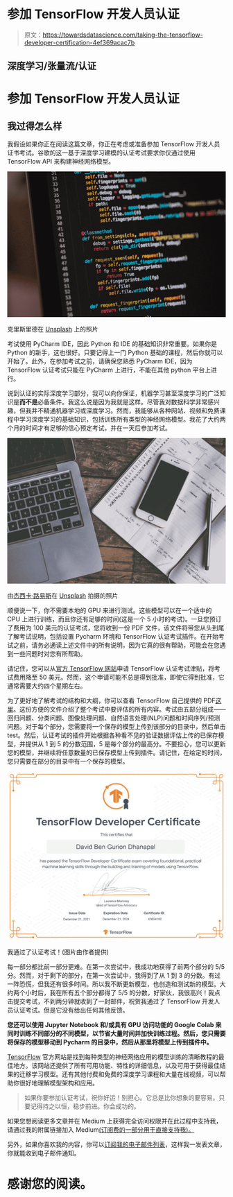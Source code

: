 # 参加 TensorFlow 开发人员认证

> 原文：<https://towardsdatascience.com/taking-the-tensorflow-developer-certification-4ef369acac7b>

## 深度学习/张量流/认证

# 参加 TensorFlow 开发人员认证

## 我过得怎么样

我假设如果你正在阅读这篇文章，你正在考虑或准备参加 TensorFlow 开发人员证书考试。谷歌的这一基于深度学习建模的认证考试要求你仅通过使用 TensorFlow API 来构建神经网络模型。

![](img/543a6b33e19bb80dcc800eb1df3bcd13.png)

克里斯里德在 [Unsplash](https://unsplash.com?utm_source=medium&utm_medium=referral) 上的照片

考试使用 PyCharm IDE，因此 Python 和 IDE 的基础知识非常重要。如果你是 Python 的新手，这也很好。只要记得上一门 Python 基础的课程，然后你就可以开始了。此外，在参加考试之前，请确保您熟悉 PyCharm IDE，因为 TensorFlow 认证考试只能在 PyCharm 上进行，不能在其他 python 平台上进行。

说到认证的实际深度学习部分，我可以向你保证，机器学习甚至深度学习的广泛知识是**而不是**必备条件。我这么说是因为我就是这样。尽管我对数据科学非常感兴趣，但我并不精通机器学习或深度学习。然而，我能够从各种网站、视频和免费课程中学习深度学习的基础知识，包括训练所有类型的神经网络模型。我花了大约两个月的时间才有足够的信心预定考试，并在一天后参加考试。

![](img/30dc5179b2d599237ba3530692137710.png)

由[杰西卡·路易斯](https://unsplash.com/@thepaintedsquare?utm_source=medium&utm_medium=referral)在 [Unsplash](https://unsplash.com?utm_source=medium&utm_medium=referral) 拍摄的照片

顺便说一下，你不需要本地的 GPU 来进行测试。这些模型可以在一个适中的 CPU 上进行训练，而且你还有足够的时间(这是一个 5 小时的考试)。一旦您预订了费用为 100 美元的认证考试，您将收到一份 PDF 文件，该文件将带您从头到尾了解考试说明，包括设置 Pycharm 环境和 TensorFlow 认证考试插件。在开始考试之前，请务必通读上述文件中的所有说明，因为它真的很有帮助，可能会在您遇到一些问题时对您有所帮助。

请记住，您可以从[官方 TensorFlow 网站](https://www.tensorflow.org/extras/cert/TF_Education_Stipend.pdf)申请 TensorFlow 认证考试津贴，将考试费用降至 50 美元。然而，这个申请可能不总是得到批准，即使它得到批准，它通常需要大约四个星期左右。

为了更好地了解考试的结构和大纲，你可以查看 TensorFlow 自己提供的 PDF[这里](https://www.tensorflow.org/extras/cert/TF_Certificate_Candidate_Handbook.pdf)。这份方便的文件介绍了整个考试中要评估的所有内容。考试由五部分组成——回归问题、分类问题、图像处理问题、自然语言处理(NLP)问题和时间序列/预测问题。对于每个部分，您需要将一个保存的模型上传到该部分的目录中，然后单击 test。然后，认证考试的插件开始根据各种看不见的验证数据评估上传的已保存模型，并提供从 1 到 5 的分数范围，5 是每个部分的最高分。不要担心，您可以更新您的模型，并继续将任意数量的已保存模型上传到插件。请记住，在给定的时间，您只需要在部分的目录中有一个保存的模型。

![](img/ff56c591172b678d350ef8bda6d933b6.png)

我通过了认证考试！(图片由作者提供)

每一部分都比前一部分更难。在第一次尝试中，我成功地获得了前两个部分的 5/5 分。然而，对于剩下的部分，在第一次尝试中，我得到了从 1 到 3 的分数。有过一阵恐慌，但我还有很多时间。所以我不断更新模型，也创造和测试新的模型。大约两个小时后，我在所有五个部分都得了 5/5 的分数，好家伙，我很高兴！我点击提交考试，不到两分钟就收到了一封邮件，祝贺我通过了 TensorFlow 开发人员认证考试。但是它没有给出任何其他反馈。

**您还可以使用 Jupyter Notebook 和/或具有 GPU 访问功能的 Google Colab 来同时训练不同部分的不同模型，以节省大量时间并加快训练过程。然后，您只需要将保存的模型移动到 Pycharm 的目录中，然后从那里将模型上传到插件中。**

[TensorFlow](https://www.tensorflow.org/) 官方网站是找到每种类型的神经网络应用的模型训练的清晰教程的最佳地方。该网站还提供了所有可用功能、特性的详细信息，以及可用于获得最佳结果的迁移学习模型。还有其他付费和免费的深度学习课程和大量在线视频，可以帮助你很好地理解模型架构和应用。

> 如果你要参加认证考试，祝你好运！别担心。它总是比你想象的要容易。只要记得持之以恒，稳步前进。你会成功的。

如果您想阅读更多文章并在 Medium 上获得完全访问权限并在此过程中支持我，请通过我的附属链接加入 Medium[(订阅费的一部分用于直接支持我)。](https://medium.com/@davidbengurion1/membership)

另外，如果你喜欢我的内容，你可以[订阅我的电子邮件列表](https://medium.com/subscribe/@davidbengurion1)，这样我一发表文章，你就能收到电子邮件通知。

# 感谢您的阅读。
